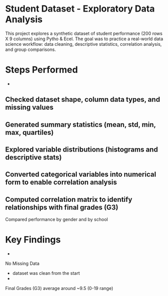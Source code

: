 # Student Dataset - Exploratory Data Analysis

This project explores a synthetic dataset of student performance (200 rows X 9 columns) using Pytho & Ecel.
The goal was to practice a real-world data science workflow: data cleaning, descriptive statistics, correlation analysis, and group comparisons.

# Steps Performed
-
 Checked dataset shape, column data types, and missing values  
-
 Generated summary statistics (mean, std, min, max, quartiles)  
-
 Explored variable distributions (histograms and descriptive stats)  
-
 Converted categorical variables into numerical form to enable correlation analysis  
-
 Computed correlation matrix to identify relationships with final grades (G3)  
-
 Compared performance by gender and by school

# Key Findings 

-
No Missing Data
- dataset was clean from the start
-

Final Grades (G3)
average around ~9.5 (0-19 range)
